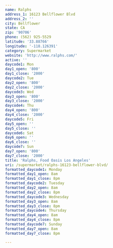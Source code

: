 ```yaml
---
name: Ralphs
address_1: 16123 Bellflower Blvd
address_2: ''
city: Bellflower
state: CA
zip: '90706'
phone: (562) 925-5529
latitude: '33.88766'
longitude: '-118.126391'
category: Supermarket
website: 'http://www.ralphs.com/'
active: ''
daycode1: Mon
day1_open: '800'
day1_close: '2000'
daycode2: Tue
day2_open: '800'
day2_close: '2000'
daycode3: Wed
day3_open: '800'
day3_close: '2000'
daycode4: Thu
day4_open: '800'
day4_close: '2000'
daycode5: Fri
day5_open: ''
day5_close: ''
daycode6: Sat
day6_open: ''
day6_close: ''
daycode7: Sun
day7_open: '800'
day7_close: '2000'
title: 'Ralphs, Food Oasis Los Angeles'
uri: /supermarket/ralphs-16123-bellflower-blvd/
formatted_daycode1: Monday
formatted_day1_open: 8am
formatted_day1_close: 8pm
formatted_daycode2: Tuesday
formatted_day2_open: 8am
formatted_day2_close: 8pm
formatted_daycode3: Wednesday
formatted_day3_open: 8am
formatted_day3_close: 8pm
formatted_daycode4: Thursday
formatted_day4_open: 8am
formatted_day4_close: 8pm
formatted_daycode7: Sunday
formatted_day7_open: 8am
formatted_day7_close: 8pm

---
```



